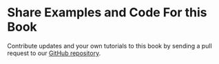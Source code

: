 # Share Examples and Code For this Book

Contribute updates and your own tutorials to this book by sending a pull request to our [GitHub repository](https://github.com/jackdougherty/datavizbook).
